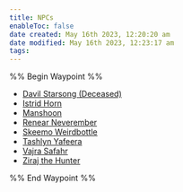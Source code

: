 ```yaml
---
title: NPCs
enableToc: false
date created: May 16th 2023, 12:20:20 am
date modified: May 16th 2023, 12:23:17 am
tags: 
---
```

%% Begin Waypoint %%
- [Davil Starsong (Deceased)](./Davil%20Starsong%20(Deceased).md)
- [Istrid Horn](./Istrid%20Horn.md)
- [Manshoon](./Manshoon.md)
- [Renear Neverember](./Renear%20Neverember.md)
- [Skeemo Weirdbottle](./Skeemo%20Weirdbottle.md)
- [Tashlyn Yafeera](./Tashlyn%20Yafeera.md)
- [Vajra Safahr](./Vajra%20Safahr.md)
- [Ziraj the Hunter](./Ziraj%20the%20Hunter.md)

%% End Waypoint %%

